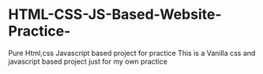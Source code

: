 # HTML-CSS-JS-Based-Website-Practice-
Pure Html,css Javascript based project for practice
This is a Vanilla css and javascript based project just for my own practice
